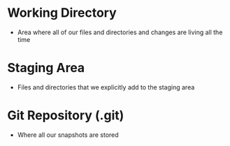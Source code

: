 # Working Directory
- Area where all of our files and directories and changes are living all the time

# Staging Area
- Files and directories that we explicitly add to the staging area

# Git Repository (.git)
- Where all our snapshots are stored